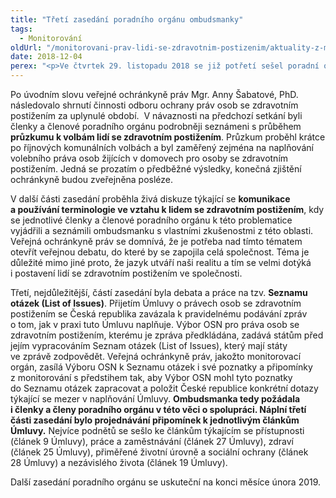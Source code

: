 ```yaml
---
title: "Třetí zasedání poradního orgánu ombudsmanky"
tags:
  - Monitorování
oldUrl: "/monitorovani-prav-lidi-se-zdravotnim-postizenim/aktuality-z-monitorovani/aktuality-z-monitorovani-2018/treti-zasedani-poradniho-organu-ombudsmanky/"
date: 2018-12-04
perex: "<p>Ve čtvrtek 29. listopadu 2018 se již potřetí sešel poradní orgán ombudsmanky pro oblast ochrany práv osob se zdravotním postižením.</p>"
---
```


<!-- imported from the old website -->

<p>Po úvodním slovu veřejné ochránkyně práv Mgr. Anny Šabatové, PhD. následovalo shrnutí činnosti odboru ochrany práv osob se zdravotním postižením za uplynulé období.  V návaznosti na předchozí setkání byli členky a členové poradního orgánu podrobněji seznámeni s průběhem <b>průzkumu k volbám lidí se zdravotním postižením</b>. Průzkum proběhl krátce po říjnových komunálních volbách a byl zaměřený zejména na naplňování volebního práva osob žijících v domovech pro osoby se zdravotním postižením. Jedná se prozatím o předběžné výsledky, konečná zjištění ochránkyně budou zveřejněna posléze.</p> <p>V další části zasedání proběhla živá diskuze týkající se <b>komunikace a používání terminologie ve vztahu k lidem se zdravotním postižením</b>, kdy se jednotlivé členky a členové poradního orgánu k této problematice vyjádřili a seznámili ombudsmanku s vlastními zkušenostmi z této oblasti. Veřejná ochránkyně práv se domnívá, že je potřeba nad tímto tématem otevřít veřejnou debatu, do které by se zapojila celá společnost. Téma je důležité mimo jiné proto, že jazyk utváří naši realitu a tím se velmi dotýká i postavení lidí se zdravotním postižením ve společnosti.</p> <p>Třetí, nejdůležitější, částí zasedání byla debata a práce na tzv. <b>Seznamu otázek (List of Issues)</b>. Přijetím Úmluvy o právech osob se zdravotním postižením se Česká republika zavázala k pravidelnému podávání zpráv o tom, jak v praxi tuto Úmluvu naplňuje. Výbor OSN pro práva osob se zdravotním postižením, kterému je zpráva předkládána, zadává státům před jejím vypracováním Seznam otázek (List of Issues), který mají státy ve zprávě zodpovědět. Veřejná ochránkyně práv, jakožto monitorovací orgán, zasílá Výboru OSN k Seznamu otázek i své poznatky a připomínky z monitorování s předstihem tak, aby Výbor OSN mohl tyto poznatky do Seznamu otázek zapracovat a položit České republice konkrétní dotazy týkající se mezer v naplňování Úmluvy. <b>Ombudsmanka tedy požádala i členky a členy poradního orgánu v této věci o spolupráci. Náplní třetí části zasedání bylo projednávání připomínek k jednotlivým článkům Úmluvy.</b> Nejvíce podnětů se sešlo ke článkům týkajícím se přístupnosti (článek 9 Úmluvy), práce a zaměstnávání (článek 27 Úmluvy), zdraví (článek 25 Úmluvy), přiměřené životní úrovně a sociální ochrany (článek 28 Úmluvy) a nezávislého života (článek 19 Úmluvy). </p><p> Další zasedání poradního orgánu se uskuteční na konci měsíce února 2019.</p>
